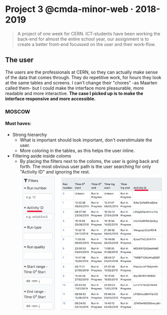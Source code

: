 # Project 3 @cmda-minor-web · 2018-2019
> A project of one week for CERN. ICT-students have been working the back-end for almost the entire school year, our assignment is to create a better front-end focussed on the user and their work-flow.

## The user
The users are the professionals at CERN, so they can actually make sense of the data that comes through. They do repetitive work, for hours they look at the same tables and screens. I can't change their "chores" -as Maarten called them- but I could make the interface more pleasurable, more readable and more interactive. __The case I picked up is to make the interface responsive and more accessible.__

### MOSCOW 

#### Must haves:
- Strong hierarchy
    - What is important should look important, don't overstimulate the user.
    - More coloring in the tables, as this helps the user inline.
- Filtering aside inside coloms
    - By placing the filters next to the coloms, the user is going back and forth. The most obvious user path is the user searching for only "Activity ID" and ignoring the rest.
    ![img](images/filter-tables.png)


